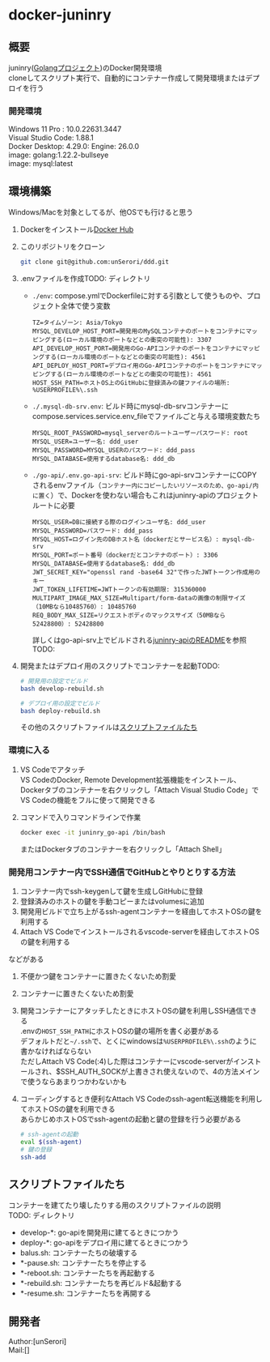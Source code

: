 # docker-juninry

## 概要

juninry([Golangプロジェクト](https://github.com/unSerori/juninry-api))のDocker開発環境  
cloneしてスクリプト実行で、自動的にコンテナー作成して開発環境またはデプロイを行う

### 開発環境

Windows 11 Pro : 10.0.22631.3447  
Visual Studio Code: 1.88.1  
Docker Desktop: 4.29.0: Engine: 26.0.0  
image: golang:1.22.2-bullseye  
image: mysql:latest

## 環境構築

Windows/Macを対象としてるが、他OSでも行けると思う

1. Dockerをインストール[Docker Hub](https://docs.docker.com/desktop/)
2. このリポジトリをクローン

    ```bash
    git clone git@github.com:unSerori/ddd.git
    ```

3. .envファイルを作成TODO: ディレクトリ
    - `./env`: compose.ymlでDockerfileに対する引数として使うものや、プロジェクト全体で使う変数

        ```env:.env
        TZ=タイムゾーン: Asia/Tokyo
        MYSQL_DEVELOP_HOST_PORT=開発用のMySQLコンテナのポートをコンテナにマッピングする(ローカル環境のポートなどとの衝突の可能性): 3307
        API_DEVELOP_HOST_PORT=開発用のGo-APIコンテナのポートをコンテナにマッピングする(ローカル環境のポートなどとの衝突の可能性): 4561
        API_DEPLOY_HOST_PORT=デプロイ用のGo-APIコンテナのポートをコンテナにマッピングする(ローカル環境のポートなどとの衝突の可能性): 4561
        HOST_SSH_PATH=ホストOS上のGitHubに登録済みの鍵ファイルの場所: %USERPROFILE%\.ssh
        ```

    - `./.mysql-db-srv.env`: ビルド時にmysql-db-srvコンテナーにcompose.services.service.env_fileでファイルごと与える環境変数たち

        ```env:.env.mysql-db-srv
        MYSQL_ROOT_PASSWORD=mysql_serverのルートユーザーパスワード: root
        MYSQL_USER=ユーザー名: ddd_user
        MYSQL_PASSWORD=MYSQL_USERのパスワード: ddd_pass
        MYSQL_DATABASE=使用するdatabase名: ddd_db
        ```

    - `./go-api/.env.go-api-srv`: ビルド時にgo-api-srvコンテナーにCOPYされるenvファイル（`コンテナー内にコピーしたいリソースのため、go-api/内に置く`）で、Dockerを使わない場合もこれはjuninry-apiのプロジェクトルートに必要

        ```env:.env.go-api-srv
        MYSQL_USER=DBに接続する際のログインユーザ名: ddd_user
        MYSQL_PASSWORD=パスワード: ddd_pass
        MYSQL_HOST=ログイン先のDBホスト名（dockerだとサービス名）: mysql-db-srv
        MYSQL_PORT=ポート番号（dockerだとコンテナのポート）: 3306
        MYSQL_DATABASE=使用するdatabase名: ddd_db
        JWT_SECRET_KEY="openssl rand -base64 32"で作ったJWTトークン作成用のキー
        JWT_TOKEN_LIFETIME=JWTトークンの有効期限: 315360000
        MULTIPART_IMAGE_MAX_SIZE=Multipart/form-dataの画像の制限サイズ（10MBなら10485760）: 10485760
        REQ_BODY_MAX_SIZE=リクエストボディのマックスサイズ（50MBなら52428800）: 52428800
        ```

        詳しくはgo-api-srv上でビルドされる[juninry-apiのREADME](https://github.com/unSerori/juninry-api/blob/main/README.md#env)を参照TODO:

4. 開発またはデプロイ用のスクリプトでコンテナーを起動TODO:

    ```bash
    # 開発用の設定でビルド
    bash develop-rebuild.sh

    # デプロイ用の設定でビルド
    bash deploy-rebuild.sh
    ```

    その他のスクリプトファイルは[スクリプトファイルたち](#スクリプトファイルたち)

### 環境に入る

1. VS Codeでアタッチ  
    VS CodeのDocker, Remote Development拡張機能をインストール、Dockerタブのコンテナーを右クリックし「Attach Visual Studio Code」でVS Codeの機能をフルに使って開発できる

1. コマンドで入りコマンドラインで作業

    ```bash
    docker exec -it juninry_go-api /bin/bash
    ```

    またはDockerタブのコンテナーを右クリックし「Attach Shell」

### 開発用コンテナー内でSSH通信でGitHubとやりとりする方法

1. コンテナー内でssh-keygenして鍵を生成しGitHubに登録
2. 登録済みのホストの鍵を手動コピーまたはvolumesに追加
3. 開発用ビルドで立ち上がるssh-agentコンテナーを経由してホストOSの鍵を利用する
4. Attach VS Codeでインストールされるvscode-serverを経由してホストOSの鍵を利用する

などがある

1. 不便かつ鍵をコンテナーに置きたくないため割愛
2. コンテナーに置きたくないため割愛
3. 開発コンテナーにアタッチしたときにホストOSの鍵を利用しSSH通信できる  
    .envの`HOST_SSH_PATH`にホストOSの鍵の場所を書く必要がある  
    デフォルトだと`~/.ssh`で、とくにwindowsは`%USERPROFILE%\.ssh`のように書かなければならない  
    ただしAttach VS Code(:4)した際はコンテナーにvscode-serverがインストールされ、$SSH_AUTH_SOCKが上書きされ使えないので、4の方法メインで使うならあまりつかわないかも
4. コーディングするとき便利なAttach VS Codeのssh-agent転送機能を利用してホストOSの鍵を利用できる  
    あらかじめホストOSでssh-agentの起動と鍵の登録を行う必要がある  

    ```bash
    # ssh-agentの起動
    eval $(ssh-agent)
    # 鍵の登録
    ssh-add
    ```

## スクリプトファイルたち

コンテナーを建てたり壊したりする用のスクリプトファイルの説明  
TODO: ディレクトリ

- develop-*: go-apiを開発用に建てるときにつかう
- deploy-*: go-apiをデプロイ用に建てるときにつかう
- balus.sh: コンテナーたちの破壊する
- *-pause.sh: コンテナーたちを停止する
- *-reboot.sh: コンテナーたちを再起動する
- *-rebuild.sh: コンテナーたちを再ビルド&起動する
- *-resume.sh: コンテナーたちを再開する

## 開発者

Author:[unSerori]  
Mail:[]
